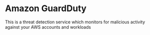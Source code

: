 # Amazon GuardDuty

This is a threat detection service which monitors for malicious activity against your AWS accounts and workloads 
